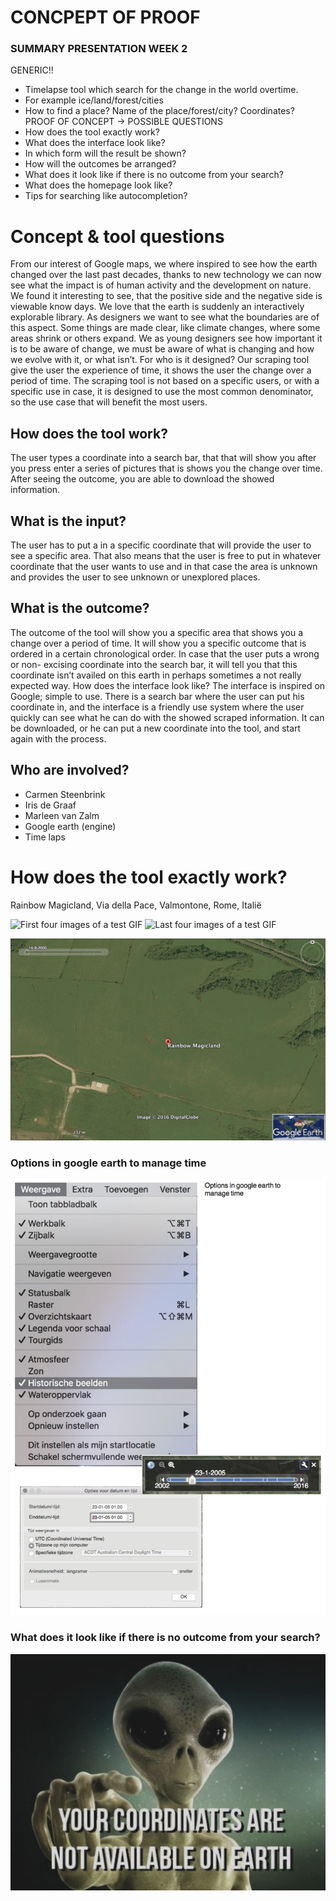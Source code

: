 # CONCPEPT OF PROOF 

### SUMMARY PRESENTATION WEEK 2
GENERIC!!
- Timelapse tool which search for the change in the world overtime.
- For example ice/land/forest/cities
- How to find a place? Name of the place/forest/city? Coordinates?
PROOF OF CONCEPT -> POSSIBLE QUESTIONS
- How does the tool exactly work?
- What does the interface look like?
- In which form will the result be shown?
- How will the outcomes be arranged?
- What does it look like if there is no outcome from your search?
- What does the homepage look like?
- Tips for searching like autocompletion?


# Concept & tool questions

From our interest of Google maps, we where inspired to see how the earth changed over the last past decades, thanks to new technology we can now see what the impact is of human activity and the development on nature. We found it interesting to see, that the positive side and the negative side is viewable know days.
We love that the earth is suddenly an interactively explorable library. As designers we want to see what the boundaries are of this aspect. Some things are made clear, like climate changes, where some areas shrink or others expand. We as young designers see how important it is to be aware of change, we must be aware of what is changing and how we evolve with it, or what isn’t.
For who is it designed?
Our scraping tool give the user the experience of time, it shows the user the change over a period of time. The scraping tool is not based on a specific users, or with a specific use in case, it is designed to use the most common denominator, so the use case that will benefit the most users.

## How does the tool work?

The user types a coordinate into a search bar, that that will show you after you press enter a series of pictures that is shows you the change over time. After seeing the outcome, you are able to download the showed information.

## What is the input?

The user has to put a in a specific coordinate that will provide the user to see a specific area. That also means that the user is free to put in whatever coordinate that the user wants to use and in that case the area is unknown and provides the user to see unknown or unexplored places.

## What is the outcome?

The outcome of the tool will show you a specific area that shows you a change over a period of time. It will show you a specific outcome that is ordered in a certain chronological order.
In case that the user puts a wrong or non- excising coordinate into the search bar, it will tell you that this coordinate isn’t availed on this earth in perhaps sometimes a not really expected way.
How does the interface look like?
The interface is inspired on Google; simple to use.
There is a search bar where the user can put his coordinate in, and the interface is a friendly use system where the user quickly can see what he can do with the showed scraped information. It can be downloaded, or he can put a new coordinate into the tool, and start again with the process.

## Who are involved?
- Carmen Steenbrink
- Iris de Graaf
- Marleen van Zalm
- Google earth (engine)
- Time laps
 
# How does the tool exactly work?

Rainbow Magicland, Via della Pace, Valmontone, Rome, Italië

![First four images of a test GIF](images/testgif_01.png)
![Last four images of a test GIF](images/testgif_02.png)

![First working GIF](images/first_timelapsegif.gif)

### Options in google earth to manage time
![How to find the timelapse in Google Earth](images/howto_timelapse.png)

### What does it look like if there is no outcome from your search?
![Alien 'your coordinates are not available on earth'](images/alien.png)

